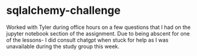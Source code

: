 # sqlalchemy-challenge
Worked with Tyler during office hours on a few questions that I had on the jupyter notebook section of the assignment. 
Due to being abscent for one of the lessons- I did consult chatgpt when stuck for help as I was unavailable during the study group this week. 
